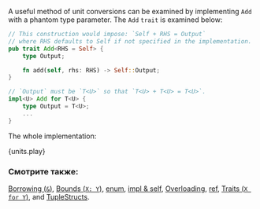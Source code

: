 A useful method of unit conversions can be examined by implementing `Add`
with a phantom type parameter. The `Add` `trait` is examined below:

```rust
// This construction would impose: `Self + RHS = Output`
// where RHS defaults to Self if not specified in the implementation.
pub trait Add<RHS = Self> {
    type Output;

    fn add(self, rhs: RHS) -> Self::Output;
}

// `Output` must be `T<U>` so that `T<U> + T<U> = T<U>`.
impl<U> Add for T<U> {
    type Output = T<U>;
    ...
}
```

The whole implementation:

{units.play}

### Смотрите также:

[Borrowing (`&`)], [Bounds (`X: Y`)], [enum], [impl & self],
[Overloading], [ref], [Traits (`X for Y`)], and [TupleStructs].

[Borrowing (`&`)]: ../../scope/borrow.html
[Bounds (`X: Y`)]: ../../generics/bounds.html
[enum]: ../../custom_types/enum.html
[impl & self]: ../../fn/methods.html
[Overloading]: ../../trait/ops.html
[ref]: ../../scope/borrow/ref.html
[Traits (`X for Y`)]: ../../trait.html
[TupleStructs]: ../../custom_types/structs.html
[std::marker::PhantomData]: https://doc.rust-lang.org/std/marker/struct.PhantomData.html

